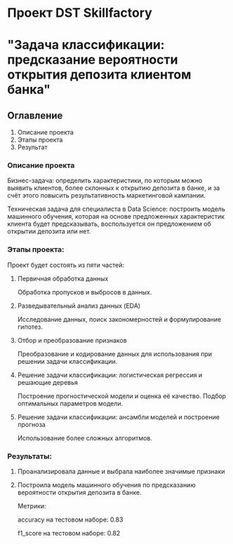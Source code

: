 # Проект DST Skillfactory 
# "Задача классификации: предсказание вероятности открытия депозита клиентом банка" 

## Оглавление  
1. Описание проекта
2. Этапы проекта
3. Результат


### Описание проекта    
Бизнес-задача: определить характеристики, по которым можно выявить клиентов, более склонных к открытию депозита в банке, и за счёт этого повысить результативность маркетинговой кампании.

Техническая задача для специалиста в Data Science: построить модель машинного обучения, которая на основе предложенных характеристик клиента будет предсказывать, воспользуется он предложением об открытии депозита или нет.


### Этапы проекта:
Проект будет состоять из пяти частей:

1. Первичная обработка данных

    Обработка пропусков и выбросов в данных.

2. Разведывательный анализ данных (EDA)

    Исследование данных, поиск закономерностей и формулирование гипотез.

3. Отбор и преобразование признаков

    Преобразование и кодирование данных для использования при решении задачи классификации. 

4. Решение задачи классификации: логистическая регрессия и решающие деревья

    Построение прогностической модели и оценка её качество. Подбор оптимальных параметров модели.

5. Решение задачи классификации: ансамбли моделей и построение прогноза

    Использование более сложных алгоритмов.


### Результаты:  
1. Проанализировала данные и выбрала наиболее значимые признаки

2. Построила модель машинного обучения по предсказанию вероятности открытия депозита в банке.

    Метрики:

    accuracy на тестовом наборе: 0.83

    f1_score на тестовом наборе: 0.82



